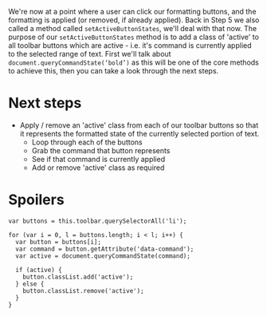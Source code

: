 We're now at a point where a user can click our formatting buttons, and the formatting is applied (or removed, if already applied). Back in Step 5 we also called a method called `setActiveButtonStates`, we'll deal with that now. The purpose of our `setActiveButtonStates` method is to add a class of 'active' to all toolbar buttons which are active - i.e. it's command is currently applied to the selected range of text. First we'll talk about `document.queryCommandState(‘bold’)` as this will be one of the core methods to achieve this, then you can take a look through the next steps.  

# Next steps

* Apply / remove an 'active' class from each of our toolbar buttons so that it represents the formatted state of the currently selected portion of text.
  * Loop through each of the buttons
  * Grab the command that button represents
  * See if that command is currently applied
  * Add or remove 'active' class as required 

# Spoilers

```
var buttons = this.toolbar.querySelectorAll('li');

for (var i = 0, l = buttons.length; i < l; i++) {
  var button = buttons[i];
  var command = button.getAttribute('data-command');
  var active = document.queryCommandState(command);
  
  if (active) {
    button.classList.add('active');
  } else {
    button.classList.remove('active');
  }
} 
```